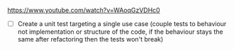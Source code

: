 https://www.youtube.com/watch?v=WAoqGzVDHc0


* [ ] Create a unit test targeting a single use case (couple tests to behaviour not implementation or structure of the code, if the behaviour stays the same after refactoring then the tests won't break)
